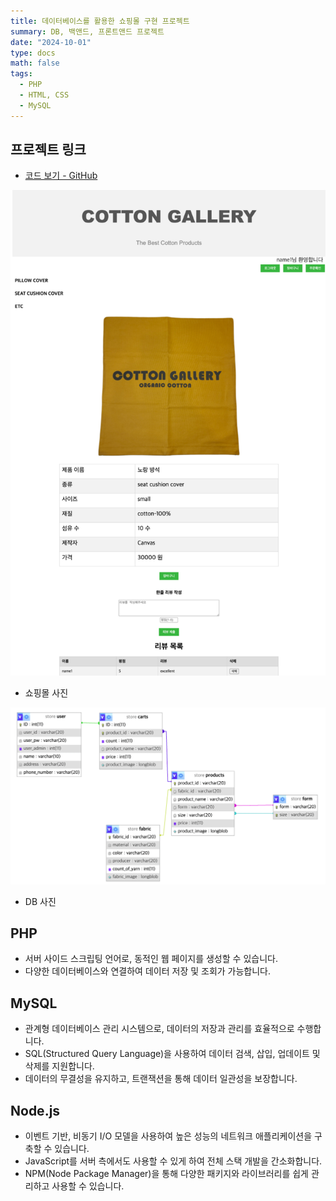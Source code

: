 ```yaml
---
title: 데이터베이스를 활용한 쇼핑몰 구현 프로젝트
summary: DB, 백앤드, 프론트앤드 프로젝트
date: "2024-10-01"
type: docs
math: false
tags:
  - PHP
  - HTML, CSS
  - MySQL
---
```


## 프로젝트 링크

- [코드 보기 - GitHub](https://github.com/KimJH0709/DB-Real)

![쇼핑몰 사진](./featured.jpg)

- 쇼핑몰 사진

![DB 사진](./DB.jpg)

- DB 사진

## PHP

- 서버 사이드 스크립팅 언어로, 동적인 웹 페이지를 생성할 수 있습니다.
- 다양한 데이터베이스와 연결하여 데이터 저장 및 조회가 가능합니다.

## MySQL

- 관계형 데이터베이스 관리 시스템으로, 데이터의 저장과 관리를 효율적으로 수행합니다.
- SQL(Structured Query Language)을 사용하여 데이터 검색, 삽입, 업데이트 및 삭제를 지원합니다.
- 데이터의 무결성을 유지하고, 트랜잭션을 통해 데이터 일관성을 보장합니다.

## Node.js

- 이벤트 기반, 비동기 I/O 모델을 사용하여 높은 성능의 네트워크 애플리케이션을 구축할 수 있습니다.
- JavaScript를 서버 측에서도 사용할 수 있게 하여 전체 스택 개발을 간소화합니다.
- NPM(Node Package Manager)을 통해 다양한 패키지와 라이브러리를 쉽게 관리하고 사용할 수 있습니다.
